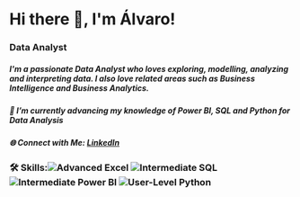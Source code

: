 # Hi there 👋, I'm Álvaro!
### Data Analyst
##### I'm a passionate Data Analyst who loves exploring, modelling, analyzing and interpreting data. I also love related areas such as Business Intelligence and Business Analytics.

##### 🌱 I’m currently advancing my knowledge of Power BI, SQL and Python for Data Analysis
##### 🌐 Connect with Me: [LinkedIn](https://linkedin.com/in/alvaroretuerta)

### 🛠 Skills:![Advanced Excel](https://img.shields.io/badge/Excel-Advanced-green?logo=microsoft-excel&logoColor=white) ![Intermediate SQL](https://img.shields.io/badge/SQL-Intermediate-blue?logo=postgresql&logoColor=white) ![Intermediate Power BI](https://img.shields.io/badge/Power%20BI-Intermediate-yellow?logo=power-bi&logoColor=white) ![User-Level Python](https://img.shields.io/badge/Python-User%20Level-blue?logo=python&logoColor=white)


<!--
**AlvaroRetuerta97/AlvaroRetuerta97** is a ✨ _special_ ✨ repository because its `README.md` (this file) appears on your GitHub profile.

Here are some ideas to get you started:

- 🔭 I’m currently working on ...
- 🌱 I’m currently learning ...
- 👯 I’m looking to collaborate on ...
- 🤔 I’m looking for help with ...
- 💬 Ask me about ...
- 📫 How to reach me: ...
- 😄 Pronouns: ...
- ⚡ Fun fact: ...

- ### 🚀 Projects
- [Awesome Project 1](https://github.com/username/project1): Brief description of the project.
- [Awesome Project 2](https://github.com/username/project2): Brief description of the project.

- ![Header Banner](https://example.com/banner.png)
-->

